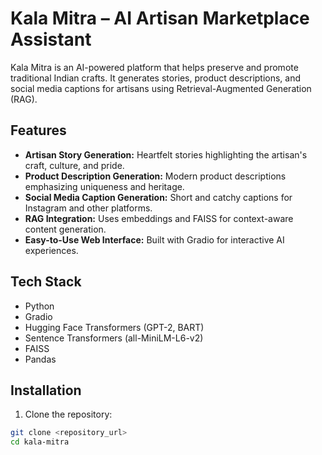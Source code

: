 # Kala Mitra – AI Artisan Marketplace Assistant

Kala Mitra is an AI-powered platform that helps preserve and promote traditional Indian crafts. It generates stories, product descriptions, and social media captions for artisans using Retrieval-Augmented Generation (RAG).

## Features

- **Artisan Story Generation:** Heartfelt stories highlighting the artisan's craft, culture, and pride.
- **Product Description Generation:** Modern product descriptions emphasizing uniqueness and heritage.
- **Social Media Caption Generation:** Short and catchy captions for Instagram and other platforms.
- **RAG Integration:** Uses embeddings and FAISS for context-aware content generation.
- **Easy-to-Use Web Interface:** Built with Gradio for interactive AI experiences.

## Tech Stack

- Python
- Gradio
- Hugging Face Transformers (GPT-2, BART)
- Sentence Transformers (all-MiniLM-L6-v2)
- FAISS
- Pandas

## Installation

1. Clone the repository:

```bash
git clone <repository_url>
cd kala-mitra
